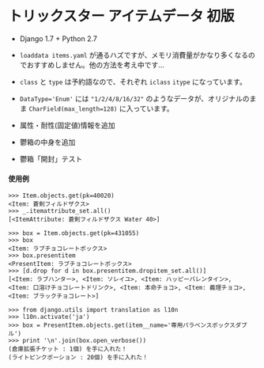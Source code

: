 # トリックスター アイテムデータ 初版

- Django 1.7 + Python 2.7

- `loaddata items.yaml` が通るハズですが、メモリ消費量がかなり多くなるのでおすすめしません。他の方法を考え中です…
- `class` と `type` は予約語なので、それぞれ `iclass` `itype` になっています。
- `DataType='Enum'` には `"1/2/4/8/16/32"` のようなデータが、オリジナルのまま `CharField(max_length=128)` に入っています。
 
- 属性・耐性(固定値)情報を追加
- 鬱箱の中身を追加
- 鬱箱「開封」テスト

#### 使用例

```
>>> Item.objects.get(pk=40020)
<Item: 蒼剣フィルドザクス>
>>> _.itemattribute_set.all()
[<ItemAttribute: 蒼剣フィルドザクス Water 40>]
```
```
>>> box = Item.objects.get(pk=431055)
>>> box
<Item: ラブチョコレートボックス>
>>> box.presentitem
<PresentItem: ラブチョコレートボックス>
>>> [d.drop for d in box.presentitem.dropitem_set.all()]
[<Item: ラブハンター>, <Item: ソレイユ>, <Item: ハッピーバレンタイン>,
<Item: 口溶けチョコレートドリンク>, <Item: 本命チョコ>, <Item: 義理チョコ>,
<Item: ブラックチョコレート>]
```
```
>>> from django.utils import translation as l10n
>>> l10n.activate('ja')
>>> box = PresentItem.objects.get(item__name='専用パラベンスボックスダブル')
>>> print '\n'.join(box.open_verbose())
(倉庫拡張チケット : 1個) を手に入れた！
(ライトピンクポーション : 20個) を手に入れた！
```
